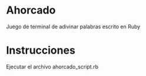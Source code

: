 # Ahorcado
Juego de terminal de adivinar palabras escrito en Ruby
# Instrucciones
Ejecutar el archivo ahorcado_script.rb
